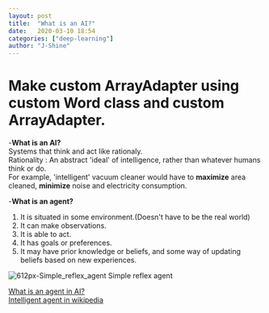 ```yaml
---
layout: post
title:  "What is an AI?"
date:   2020-03-10 18:54
categories: ["deep-learning"]
author: "J-Shine"
---
```


# Make custom ArrayAdapter using custom Word class and custom ArrayAdapter.

-**What is an AI?**   
Systems that think and act like rationaly.   
Rationality : An abstract 'ideal' of intelligence, rather than whatever humans think or do.    
For example, 'intelligent' vacuum cleaner would have to **maximize** area cleaned, **minimize** noise and electricity consumption.    

-**What is an agent?**   
1. It is situated in some environment.(Doesn't have to be the real world)   
2. It can make observations.   
3. It is able to act.   
4. It has goals or preferences.   
5. It may have prior knowledge or beliefs, and some way of updating beliefs based on new experiences.   

![612px-Simple_reflex_agent](https://user-images.githubusercontent.com/61873510/76842706-08bd1980-687e-11ea-8c58-7cab433257be.png)
Simple reflex agent


[What is an agent in AI?](https://ai.stackexchange.com/questions/12991/what-is-an-agent-in-artificial-intelligence)    
[Intelligent agent in wikipedia](https://en.wikipedia.org/wiki/Intelligent_agent)
